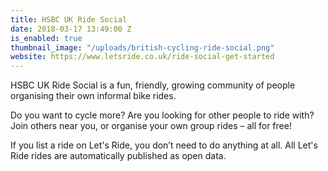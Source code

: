 ```yaml
---
title: HSBC UK Ride Social
date: 2018-03-17 13:49:00 Z
is_enabled: true
thumbnail_image: "/uploads/british-cycling-ride-social.png"
website: https://www.letsride.co.uk/ride-social-get-started
---
```


HSBC UK Ride Social is a fun, friendly, growing community of people organising their own informal bike rides.

Do you want to cycle more? Are you looking for other people to ride with? Join others near you, or organise your own group rides – all for free!

If you list a ride on Let's Ride, you don’t need to do anything at all. All Let's Ride rides are automatically published as open data.
